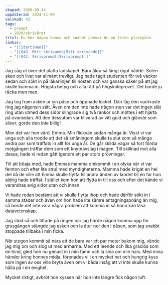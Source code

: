 ```yaml
---
skapad: 2020-09-14
uppdaterad: 2024-11-09
valvkod: 42
tags:
  - prompt
  - 2020/skrivåret
titel: Du hör någon komma och snabbt gömmer du en liten plastpåse
länkar:
  - "[[Start|Hem]]"
  - "[[040. Mitt skrivande|Mitt skrivande]]"
  - "[[042. Skrivprompt|Skrivprompt]]"
---
```

Jag såg ut över det platta ladskapet. Bara åkra så långt ögat nådde. Solen sken och livet var allmänt trevligt. Jag hade tagit studenten för två väckor sedan och sökt in på läkarlinjen till hösten och var ganska säker på att jag skulle komma in. Högsta betyg och alla rätt på högskoleprovet. Det borde ju räcka men men.

Jag tog fram asken ur sin påse och öppnade locket. Däri låg den vackraste ring jag någonsin sätt. Även om den inte hade någon sten var det ingen slät ring utan utmed dess sidor slingrade sig två rankor och möttes i ett hjärta på ovansidan. Att den dessutom var tillverad av vitt guld och glänste som silver, gorde den inte billig! 

Men det var hon värd. Emma. Min flickvän sedan många år. Visst vi var unga och alla trodde att det så småningom skulle ta slut som så många andra par som träffats in allt för unga år. De går skilda vägar så fort första motgången träffar dem som ett knytnävslag i magen. Till skillnad mot alla dessa, hade vi redan gått igenom ett par stora prövningar.

Till att böaja med, hade Emmas mamma omkommit i en olyka när vi var femton och efter lite strul med myndigheterna. Mamma hade krigat en hel del då de ville att Emma skulle flytta till andra änden av landet till en far hon aldrig hade träffat. I stället kom hon att flytta in till oss och efter det kände vi varandras avig sidor utan och innan. 

Vi hade redan bestämt att vi skulle flytta ihop och hade därför sökt in i samma städer och även om hon hade lite sämre antagningspoäng än mig, så borde det inte vara några problem att komma in så honn kan läsa datavetenskap.

Jag stod så och tittade på ringen när jag hörde någon komma upp för grusgången stängde jag asken och la åter ner den i påsen, som jag snabbt stoppade tillbaka i min ficka.

När stegen kommit så nära att de bara var ett par meter bakom mig, vände jag mig om och slog ut med armarna. Med ett leende och lika graciös som en hind, gled hon nu genast in i min famn och la sina om min hals. Med mina händer kring hennes midja, förenades vi i en mycket het och hungrig kyss som ingen av oss ville bryta även om vi båda insåg att vi inte skulle kunna hålla på i en evighet.

Mycket riktigt, avbröt hon kyssen när hon inte längre fick någon luft.
